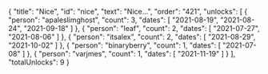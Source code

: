 {
  "title": "Nice",
  "id": "nice",
  "text": "Nice…",
  "order": "421",
  "unlocks": [
    {
      "person": "apaleslimghost",
      "count": 3,
      "dates": [
        "2021-08-19",
        "2021-08-24",
        "2021-09-18"
      ]
    },
    {
      "person": "leaf",
      "count": 2,
      "dates": [
        "2021-07-27",
        "2021-08-06"
      ]
    },
    {
      "person": "itsalex",
      "count": 2,
      "dates": [
        "2021-08-29",
        "2021-10-02"
      ]
    },
    {
      "person": "binaryberry",
      "count": 1,
      "dates": [
        "2021-07-08"
      ]
    },
    {
      "person": "varjmes",
      "count": 1,
      "dates": [
        "2021-11-19"
      ]
    }
  ],
  "totalUnlocks": 9
}